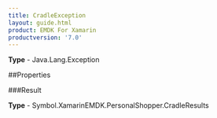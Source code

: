 ```yaml
---
title: CradleException
layout: guide.html
product: EMDK For Xamarin 
productversion: '7.0' 
---
```


    

**Type** - Java.Lang.Exception

##Properties

###Result

        

**Type** - Symbol.XamarinEMDK.PersonalShopper.CradleResults
